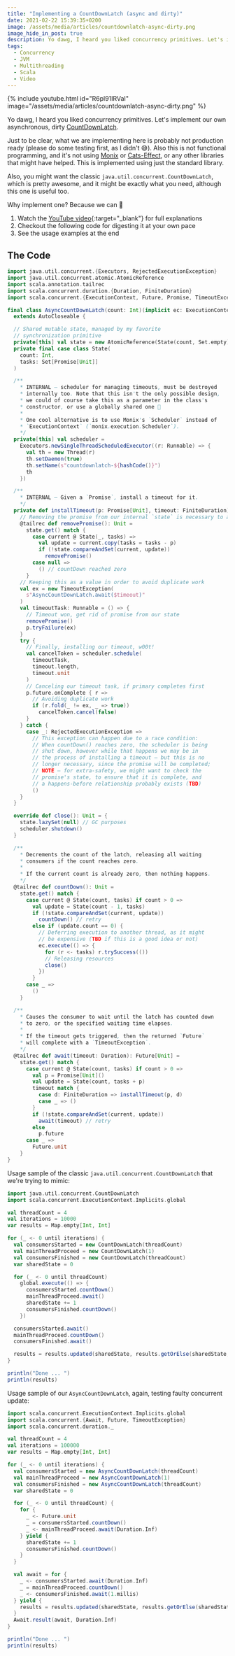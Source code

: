 ```yaml
---
title: "Implementing a CountDownLatch (async and dirty)"
date: 2021-02-22 15:39:35+0200
image: /assets/media/articles/countdownlatch-async-dirty.png
image_hide_in_post: true
description: Yo dawg, I heard you liked concurrency primitives. Let's implement our own asynchronous, dirty CountDownLatch.
tags: 
  - Concurrency
  - JVM
  - Multithreading
  - Scala
  - Video
---
```


{% include youtube.html id="R6pl91IRVaI" image="/assets/media/articles/countdownlatch-async-dirty.png" %}

Yo dawg, I heard you liked concurrency primitives. Let's implement our own asynchronous, dirty [CountDownLatch](https://docs.oracle.com/javase/8/docs/api/java/util/concurrent/CountDownLatch.html).

Just to be clear, what we are implementing here is probably not production ready (please do some testing first, as I didn't 😅). Also this is not functional programming, and it's not using [Monix](https://monix.io) or [Cats-Effect](https://typelevel.org/cats-effect/), or any other libraries that might have helped. This is implemented using just the standard library.

Also, you might want the classic `java.util.concurrent.CountDownLatch`, which is pretty awesome, and it might be exactly what you need, although this one is useful too.

Why implement one? Because we can 💪

1. Watch the [YouTube video](https://www.youtube.com/watch?v=R6pl91IRVaI&autoplay=1){:target="_blank"} for full explanations
2. Checkout the following code for digesting it at your own pace
3. See the usage examples at the end

## The Code

```scala
import java.util.concurrent.{Executors, RejectedExecutionException}
import java.util.concurrent.atomic.AtomicReference
import scala.annotation.tailrec
import scala.concurrent.duration.{Duration, FiniteDuration}
import scala.concurrent.{ExecutionContext, Future, Promise, TimeoutException}

final class AsyncCountDownLatch(count: Int)(implicit ec: ExecutionContext)
  extends AutoCloseable {

  // Shared mutable state, managed by my favorite
  // synchronization primitive
  private[this] val state = new AtomicReference(State(count, Set.empty))
  private final case class State(
    count: Int,
    tasks: Set[Promise[Unit]]
  )

  /**
    * INTERNAL — scheduler for managing timeouts, must be destroyed
    * internally too. Note that this isn't the only possible design,
    * we could of course take this as a parameter in the class's
    * constructor, or use a globally shared one 🤷‍
    *
    * One cool alternative is to use Monix's `Scheduler` instead of
    * `ExecutionContext` (`monix.execution.Scheduler`).
    */
  private[this] val scheduler =
    Executors.newSingleThreadScheduledExecutor((r: Runnable) => {
      val th = new Thread(r)
      th.setDaemon(true)
      th.setName(s"countdownlatch-${hashCode()}")
      th
    })

  /**
    * INTERNAL — Given a `Promise`, install a timeout for it.
    */
  private def installTimeout(p: Promise[Unit], timeout: FiniteDuration): Unit = {
    // Removing the promise from our internal `state` is necessary to avoid leaks.
    @tailrec def removePromise(): Unit =
      state.get() match {
        case current @ State(_, tasks) =>
          val update = current.copy(tasks = tasks - p)
          if (!state.compareAndSet(current, update))
            removePromise()
        case null =>
          () // countDown reached zero
      }
    // Keeping this as a value in order to avoid duplicate work
    val ex = new TimeoutException(
      s"AsyncCountDownLatch.await($timeout)"
    )
    val timeoutTask: Runnable = () => {
      // Timeout won, get rid of promise from our state
      removePromise()
      p.tryFailure(ex)
    }
    try {
      // Finally, installing our timeout, w00t!
      val cancelToken = scheduler.schedule(
        timeoutTask, 
        timeout.length, 
        timeout.unit
      )
      // Canceling our timeout task, if primary completes first
      p.future.onComplete { r =>
        // Avoiding duplicate work
        if (r.fold(_ != ex, _ => true))
          cancelToken.cancel(false)
      }
    } catch {
      case _: RejectedExecutionException =>
        // This exception can happen due to a race condition:
        // When countDown() reaches zero, the scheduler is being
        // shut down, however while that happens we may be in
        // the process of installing a timeout — but this is no
        // longer necessary, since the promise will be completed;
        // NOTE — for extra-safety, we might want to check the
        // promise's state, to ensure that it is complete, and
        // a happens-before relationship probably exists (TBD)
        ()
    }
  }

  override def close(): Unit = {
    state.lazySet(null) // GC purposes
    scheduler.shutdown()
  }

  /**
    * Decrements the count of the latch, releasing all waiting
    * consumers if the count reaches zero.
    *
    * If the current count is already zero, then nothing happens.
    */
  @tailrec def countDown(): Unit =
    state.get() match {
      case current @ State(count, tasks) if count > 0 =>
        val update = State(count - 1, tasks)
        if (!state.compareAndSet(current, update))
          countDown() // retry
        else if (update.count == 0) {
          // Deferring execution to another thread, as it might 
          // be expensive (TBD if this is a good idea or not)
          ec.execute(() => {
            for (r <- tasks) r.trySuccess(())
            // Releasing resources
            close()
          })
        }
      case _ =>
        ()
    }

  /**
    * Causes the consumer to wait until the latch has counted down 
    * to zero, or the specified waiting time elapses.
    *
    * If the timeout gets triggered, then the returned `Future`
    * will complete with a `TimeoutException`.
    */
  @tailrec def await(timeout: Duration): Future[Unit] =
    state.get() match {
      case current @ State(count, tasks) if count > 0 =>
        val p = Promise[Unit]()
        val update = State(count, tasks + p)
        timeout match {
          case d: FiniteDuration => installTimeout(p, d)
          case _ => ()
        }
        if (!state.compareAndSet(current, update))
          await(timeout) // retry
        else
          p.future
      case _ =>
        Future.unit
    }
}
```

Usage sample of the classic `java.util.concurrent.CountDownLatch` that we're trying to mimic:

```scala
import java.util.concurrent.CountDownLatch
import scala.concurrent.ExecutionContext.Implicits.global

val threadCount = 4
val iterations = 10000
var results = Map.empty[Int, Int]

for (_ <- 0 until iterations) {
  val consumersStarted = new CountDownLatch(threadCount)
  val mainThreadProceed = new CountDownLatch(1)
  val consumersFinished = new CountDownLatch(threadCount)
  var sharedState = 0

  for (_ <- 0 until threadCount)
    global.execute(() => {
      consumersStarted.countDown()
      mainThreadProceed.await()
      sharedState += 1
      consumersFinished.countDown()
    })

  consumersStarted.await()
  mainThreadProceed.countDown()
  consumersFinished.await()

  results = results.updated(sharedState, results.getOrElse(sharedState, 0) + 1)
}

println("Done ... ")
println(results)
```

Usage sample of our `AsyncCountDownLatch`, again, testing faulty concurrent update:

```scala
import scala.concurrent.ExecutionContext.Implicits.global
import scala.concurrent.{Await, Future, TimeoutException}
import scala.concurrent.duration._

val threadCount = 4
val iterations = 100000
var results = Map.empty[Int, Int]

for (_ <- 0 until iterations) {
  val consumersStarted = new AsyncCountDownLatch(threadCount)
  val mainThreadProceed = new AsyncCountDownLatch(1)
  val consumersFinished = new AsyncCountDownLatch(threadCount)
  var sharedState = 0

  for (_ <- 0 until threadCount) {
    for {
      _ <- Future.unit
      _ = consumersStarted.countDown()
      _ <- mainThreadProceed.await(Duration.Inf)
    } yield {
      sharedState += 1
      consumersFinished.countDown()
    }
  }

  val await = for {
    _ <- consumersStarted.await(Duration.Inf)
    _ = mainThreadProceed.countDown()
    _ <- consumersFinished.await(1.millis)
  } yield {
    results = results.updated(sharedState, results.getOrElse(sharedState, 0) + 1)
  }
  Await.result(await, Duration.Inf)
}

println("Done ... ")
println(results)
```
